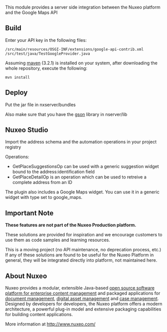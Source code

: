 This module provides a server side integration between the Nuxeo platform and the Google Maps API

## Build

Enter your API key in the following files:

```
/src/main/resources/OSGI-INF/extensions/google-api-contrib.xml
/src/test/java/TestGoogleProvider.java
```

Assuming [maven](http://maven.apache.org/) (3.2.1) is installed on your system, after downloading the whole repository, execute the following:

```
mvn install
```

## Deploy

Put the jar file in nxserver/bundles

Also make sure that you have the [gson](https://code.google.com/p/google-gson/) library in nserver/lib

## Nuxeo Studio

Import the address schema and the automation operations in your project registry

Operations:
- GetPlaceSuggestionsOp can be used with a generic suggestion widget bound to the address:identification field
- GetPlaceDetailOp is an operation which can be used to retreive a complete address from an ID

The plugin also includes a Google Maps widget. You can use it in a generic widget with type set to google_maps. 

## Important Note

**These features are not part of the Nuxeo Production platform.**

These solutions are provided for inspiration and we encourage customers to use them as code samples and learning resources.

This is a moving project (no API maintenance, no deprecation process, etc.) If any of these solutions are found to be useful for the Nuxeo Platform in general, they will be integrated directly into platform, not maintained here.


## About Nuxeo

Nuxeo provides a modular, extensible Java-based [open source software platform for enterprise content management](http://www.nuxeo.com/en/products/ep) and packaged applications for [document management](http://www.nuxeo.com/en/products/document-management), [digital asset management](http://www.nuxeo.com/en/products/dam) and [case management](http://www.nuxeo.com/en/products/case-management). Designed by developers for developers, the Nuxeo platform offers a modern architecture, a powerful plug-in model and extensive packaging capabilities for building content applications.

More information at <http://www.nuxeo.com/>
